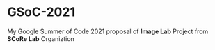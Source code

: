 # GSoC-2021
My Google Summer of Code 2021 proposal of **Image Lab** Project from **SCoRe Lab** Organiztion
